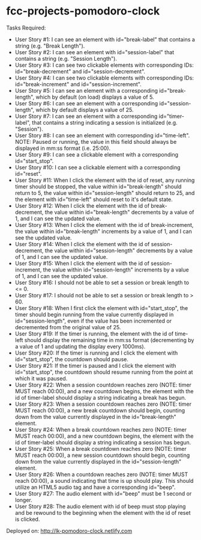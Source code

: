 # fcc-projects-pomodoro-clock
Tasks Required:
<ul>
<li>User Story #1: I can see an element with id="break-label" that contains a string (e.g. "Break Length").</li>

<li>User Story #2: I can see an element with id="session-label" that contains a string (e.g. "Session Length").</li>

<li>User Story #3: I can see two clickable elements with corresponding IDs: id="break-decrement" and id="session-decrement".</li>

<li>User Story #4: I can see two clickable elements with corresponding IDs: id="break-increment" and id="session-increment".</li>

<li>User Story #5: I can see an element with a corresponding id="break-length", which by default (on load) displays a value of 5.</li>

<li>User Story #6: I can see an element with a corresponding id="session-length", which by default displays a value of 25.</li>

<li>User Story #7: I can see an element with a corresponding id="timer-label", that contains a string indicating a session is initialized (e.g. "Session").</li>

<li>User Story #8: I can see an element with corresponding id="time-left". NOTE: Paused or running, the value in this field should always be displayed in mm:ss format (i.e. 25:00).</li>

<li>User Story #9: I can see a clickable element with a corresponding id="start_stop".</li>

<li>User Story #10: I can see a clickable element with a corresponding id="reset".</li>

<li>User Story #11: When I click the element with the id of reset, any running timer should be stopped, the value within id="break-length" should return to 5, the value within id="session-length" should return to 25, and the element with id="time-left" should reset to it's default state.</li>

<li>User Story #12: When I click the element with the id of break-decrement, the value within id="break-length" decrements by a value of 1, and I can see the updated value.</li>

<li>User Story #13: When I click the element with the id of break-increment, the value within id="break-length" increments by a value of 1, and I can see the updated value.</li>

<li>User Story #14: When I click the element with the id of session-decrement, the value within id="session-length" decrements by a value of 1, and I can see the updated value.</li>

<li>User Story #15: When I click the element with the id of session-increment, the value within id="session-length" increments by a value of 1, and I can see the updated value.</li>

<li>User Story #16: I should not be able to set a session or break length to <= 0.</li>

<li>User Story #17: I should not be able to set a session or break length to > 60.</li>

<li>User Story #18: When I first click the element with id="start_stop", the timer should begin running from the value currently displayed in id="session-length", even if the value has been incremented or decremented from the original value of 25.</li>

<li>User Story #19: If the timer is running, the element with the id of time-left should display the remaining time in mm:ss format (decrementing by a value of 1 and updating the display every 1000ms).</li>

<li>User Story #20: If the timer is running and I click the element with id="start_stop", the countdown should pause.</li>

<li>User Story #21: If the timer is paused and I click the element with id="start_stop", the countdown should resume running from the point at which it was paused.</li>

<li>User Story #22: When a session countdown reaches zero (NOTE: timer MUST reach 00:00), and a new countdown begins, the element with the id of timer-label should display a string indicating a break has begun.</li>

<li>User Story #23: When a session countdown reaches zero (NOTE: timer MUST reach 00:00), a new break countdown should begin, counting down from the value currently displayed in the id="break-length" element.</li>

<li>User Story #24: When a break countdown reaches zero (NOTE: timer MUST reach 00:00), and a new countdown begins, the element with the id of timer-label should display a string indicating a session has begun.</li>

<li>User Story #25: When a break countdown reaches zero (NOTE: timer MUST reach 00:00), a new session countdown should begin, counting down from the value currently displayed in the id="session-length" element.</li>

<li>User Story #26: When a countdown reaches zero (NOTE: timer MUST reach 00:00), a sound indicating that time is up should play. This should utilize an HTML5 audio tag and have a corresponding id="beep".</li>

<li>User Story #27: The audio element with id="beep" must be 1 second or longer.</li>

<li>User Story #28: The audio element with id of beep must stop playing and be rewound to the beginning when the element with the id of reset is clicked.</li>
</ul>

Deployed on: http://lk-pomodoro-clock.netlify.com
